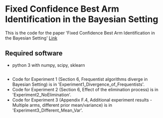 # Fixed Confidence Best Arm Identification in the Bayesian Setting

This is the code for the paper 'Fixed Confidence Best Arm Identification in the Bayesian Setting' [Link](https://arxiv.org/pdf/2402.10429)

## Required software
 - python 3 with numpy, scipy, sklearn

## 
 - Code for Experiment 1 (Section 6, Frequentist algorithms diverge in Bayesian Setting) is in 'Experiment1_Divergence_of_Frequentists'.
 - Code for Experiment 2 (Section 6, Effect of the elimination process) is in 'Experiment2_NoElimination'.
 - Code for Experiment 3 (Appendix F.4, Additional experiment results - Multiple arms, different prior mean/variance) is in 'Experiment3_Different_Mean_Var'.

<!--
# License

This SDK is distributed under the [Apache License, Version 2.0](http://www.apache.org/licenses/LICENSE-2.0), see [LICENSE](./LICENSE) and [NOTICE](./NOTICE) for more information.
-->
